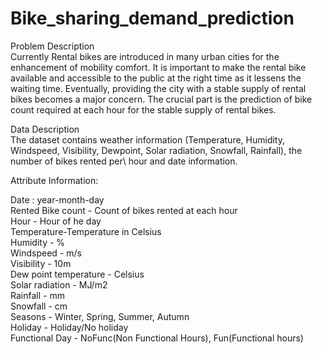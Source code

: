 # Bike_sharing_demand_prediction

Problem Description\
Currently Rental bikes are introduced in many urban cities for the enhancement of mobility comfort. It is important to make the rental bike available and accessible to the public at the right time as it lessens the waiting time. Eventually, providing the city with a stable supply of rental bikes becomes a major concern. The crucial part is the prediction of bike count required at each hour for the stable supply of rental bikes.

Data Description\
The dataset contains weather information (Temperature, Humidity, Windspeed, Visibility, Dewpoint, Solar radiation, Snowfall, Rainfall), the number of bikes rented per\ hour and date information.

Attribute Information:

Date : year-month-day\
Rented Bike count - Count of bikes rented at each hour\
Hour - Hour of he day\
Temperature-Temperature in Celsius\
Humidity - %\
Windspeed - m/s\
Visibility - 10m\
Dew point temperature - Celsius\
Solar radiation - MJ/m2\
Rainfall - mm\
Snowfall - cm\
Seasons - Winter, Spring, Summer, Autumn\
Holiday - Holiday/No holiday\
Functional Day - NoFunc(Non Functional Hours), Fun(Functional hours)
